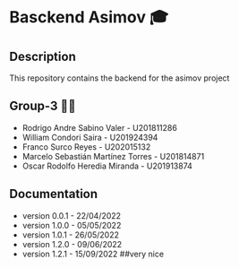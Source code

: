 # Basckend Asimov 🎓

## Description
This repository contains the backend for the asimov project

## Group-3 👨‍💻
* Rodrigo Andre Sabino Valer - U201811286
* William Condori Saira	- U201924394
* Franco Surco Reyes - U202015132
* Marcelo Sebastián Martínez Torres	- U201814871
* Oscar Rodolfo Heredia Miranda - U201913874

## Documentation
* version 0.0.1 - 22/04/2022
* version 1.0.0 - 05/05/2022
* version 1.0.1 - 26/05/2022
* version 1.2.0 - 09/06/2022
* version 1.2.1 - 15/09/2022
##very nice
